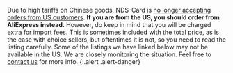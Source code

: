 Due to high tariffs on Chinese goods, NDS-Card is [no longer accepting orders from US customers](https://www.nds-card.com/NewsShow.asp?NewsID=1344). **If you are from the US, you should order from AliExpress instead.** However, do keep in mind that you will be charged extra for import fees. This is sometimes included with the total price, as is the case with choice sellers, but oftentimes it is not, so you need to read the listing carefully. Some of the listings we have linked below may not be available in the US. We are closely monitoring the situation. Feel free to [contact us](/contact) for more info.
{:.alert .alert-danger}